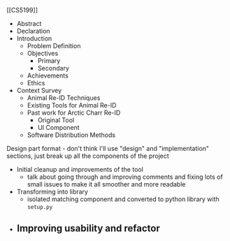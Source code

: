 [[CS5199]]

- Abstract
- Declaration
- Introduction
	- Problem Definition
	- Objectives
		- Primary
		- Secondary
	- Achievements
	- Ethics
- Context Survey
	- Animal Re-ID Techniques
	- Existing Tools for Animal Re-ID
	- Past work for Arctic Charr Re-ID
		- Original Tool
		- UI Component
	- Software Distribution Methods

Design part format - don't think I'll use "design" and "implementation" sections, just break up all the components of the project
- Initial cleanup and improvements of the tool
	- talk about going through and improving comments and fixing lots of small issues to make it all smoother and more readable
- Transforming into library
	- isolated matching component and converted to python library with `setup.py`
- Improving usability and refactor
	- 